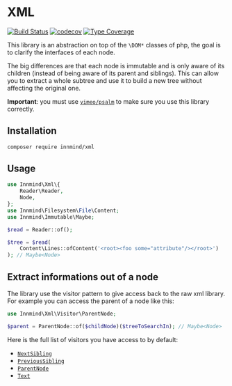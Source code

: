 # XML

[![Build Status](https://github.com/innmind/xml/workflows/CI/badge.svg?branch=master)](https://github.com/innmind/xml/actions?query=workflow%3ACI)
[![codecov](https://codecov.io/gh/innmind/xml/branch/develop/graph/badge.svg)](https://codecov.io/gh/innmind/xml)
[![Type Coverage](https://shepherd.dev/github/innmind/xml/coverage.svg)](https://shepherd.dev/github/innmind/xml)

This library is an abstraction on top of the `\DOM*` classes of php, the goal is to clarify the interfaces of each node.

The big differences are that each node is immutable and is only aware of its children (instead of being aware of its parent and siblings). This can allow you to extract a whole subtree and use it to build a new tree without affecting the original one.

**Important**: you must use [`vimeo/psalm`](https://packagist.org/packages/vimeo/psalm) to make sure you use this library correctly.

## Installation

```sh
composer require innmind/xml
```

## Usage

```php
use Innmind\Xml\{
    Reader\Reader,
    Node,
};
use Innmind\Filesystem\File\Content;
use Innmind\Immutable\Maybe;

$read = Reader::of();

$tree = $read(
    Content\Lines::ofContent('<root><foo some="attribute"/></root>')
); // Maybe<Node>
```

## Extract informations out of a node

The library use the visitor pattern to give access back to the raw xml library. For example you can access the parent of a node like this:

```php
use Innmind\Xml\Visitor\ParentNode;

$parent = ParentNode::of($childNode)($treeToSearchIn); // Maybe<Node>
```

Here is the full list of visitors you have access to by default:

* [`NextSibling`](src/Visitor/NextSibling.php)
* [`PreviousSibling`](src/Visitor/PreviousSibling.php)
* [`ParentNode`](src/Visitor/ParentNode.php)
* [`Text`](src/Visitor/Text.php)
